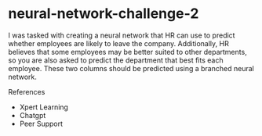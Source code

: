 # neural-network-challenge-2
I was tasked with creating a neural network that HR can use to predict whether employees are likely to leave the company. Additionally, HR believes that some employees may be better suited to other departments, so you are also asked to predict the department that best fits each employee. These two columns should be predicted using a branched neural network.

References 
- Xpert Learning 
- Chatgpt 
- Peer Support 